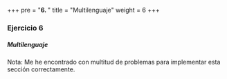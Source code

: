 +++
pre = "<b>6. </b>"
title = "Multilenguaje"
weight = 6
+++

### Ejercicio 6

##### Multilenguaje

Nota: Me he encontrado con multitud de problemas para implementar esta sección correctamente.

<!-- ###### 1. Establece tres idiomas para la página (es, en, fr).

Modificamos el fichero de configuración **config.toml** estableciendo los idiomas inglés, francés, y español.

[Languages]
    [Languages.es]
        title = "Ejemplo para el uso de idiomas"
        weight = 1
        languageName = "Español"
    [Languages.en]
        title = "Example use language"
        weight = 2
        languageName = "English"
   [Languages.fr]
        title = "Exemple d'utilisation des langues"
        weight = 3
        languageName = "Français"


Para cambiar el logo u otras características de la plantilla modificamos el contenido del archivo correspendiente de la carpeta **layouts/partials** de nuestra plantilla. En este caso modificamos **logo.html**.

    <a id="logo"
        href="{{ .Site.Params.landingPageURL | default "/" | relLangURL }}"
        style="
            color: #3d414d;
            font-family: 'Novacento Sans Wide', 'Helvetica', 'Tahoma', 'Geneva', 'Arial', sans-serif;
            font-size: 30px;
            font-weight: bold;
            margin-top: -2px;
        ">
        <img src="https://i.ibb.co/H7GYpgm/hugo-logo.png" alt="Logo de HUGO">Hugo
    </a>

--- 
###### 1. Utiliza translate para realizar la traducción de los ficheros **md** (markdonw).

---  -->



